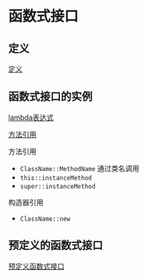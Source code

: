# 函数式接口

## 定义

[定义](Java_Functional_Interface_Definition.md)

## 函数式接口的实例

[lambda表达式](Java_Lambda.md)

[方法引用](Java_Method_References.md)

方法引用

- `ClassName::MethodName` 通过类名调用
- `this::instanceMethod`
- `super::instanceMethod`

构造器引用

- `ClassName::new`

## 预定义的函数式接口

[预定义函数式接口](Java_Funcitonal_Interface_Preimplement.md)
